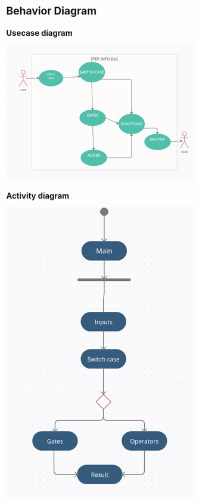 # Behavior Diagram

## Usecase diagram
![Usecase diagram](Use_case.png)


## Activity diagram
![Activity diagram](activity_dia.png)

